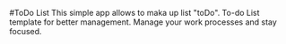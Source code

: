 #ToDo List
This simple app allows to maka up list "toDo".
To-do List template for better management. Manage your work processes and stay focused.
